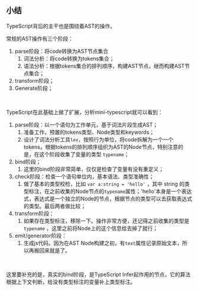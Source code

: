 ## 小结

TypeScript背后的主干也是围绕着AST的操作。

常规的AST操作有三个阶段：

1. parse阶段：将code转换为AST节点集合
   1. 词法分析：将code转换为tokens集合；
   2. 语法分析：根据tokens集合的排列顺序，构建AST节点，继而构建AST节点集合；
2. transform阶段；
3. Generate阶段；

<Br/>

TypeScript在此基础上做了扩展，分析mini-typescript就可以看到：

1. parse阶段：以一个语句为工作单元，基于词法片段生成AST；
   1. 准备工作，预置的tokens类型、Node类型和keywords；
   2. 设计了词法分析工具`lex`，按照行为单位，将code拆解为一个一个tokens，根据tokens的排列顺序组织为AST的Node节点，特别注意的是，在这个阶段收集了变量的类型 `typename`；
2. bind阶段；
   1. 这里的bind阶段非常简单，仅仅是检查了变量有没有重定义；
3. check阶段：检查一个语句单位内，基本语法、类型准确性；
   1. 做了基本的类型校检，比如 `var a:string = 'hello'` ，其中 string 的类型标注，在之前收集的Node节点的`typename`属性；'hello'本身是一个表达式，表达式是一个独立的Node的节点，根据节点的类型可以去获取表达式的类型。最后两者做比较；
4. transform阶段：
   1. 如果存在类型标注，移除一下。操作非常方便，还记得之前收集的类型是`typename` ，这里之前将Node上的这个信息给去掉了就行；
5. emit/generator阶段：
   1. 生成js代码。因为在AST Node构建之初，有`text`属性记录原始文本，所以再搬回来就是了。

<Br/>

这里要补充的是，真实的bind阶段，是TypeScript Infer起作用的节点，它的算法根据上下文判断，给没有类型标注的变量补上类型标注。

<Br/>





